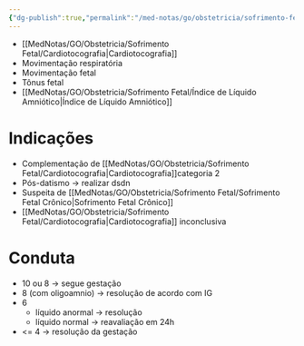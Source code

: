 ```yaml
---
{"dg-publish":true,"permalink":"/med-notas/go/obstetricia/sofrimento-fetal/perfil-biofisico-fetal/","tags":["review"]}
---
```


- [[MedNotas/GO/Obstetricia/Sofrimento Fetal/Cardiotocografia\|Cardiotocografia]]
- Movimentação respiratória
- Movimentação fetal
- Tônus fetal
- [[MedNotas/GO/Obstetricia/Sofrimento Fetal/Índice de Líquido Amniótico\|Índice de Líquido Amniótico]]

# Indicações
- Complementação de [[MedNotas/GO/Obstetricia/Sofrimento Fetal/Cardiotocografia\|Cardiotocografia]]categoria 2
- Pós-datismo -> realizar dsdn
- Suspeita de [[MedNotas/GO/Obstetricia/Sofrimento Fetal/Sofrimento Fetal Crônico\|Sofrimento Fetal Crônico]]
- [[MedNotas/GO/Obstetricia/Sofrimento Fetal/Cardiotocografia\|Cardiotocografia]] inconclusiva

# Conduta
- 10 ou 8 -> segue gestação
- 8 (com oligoamnio) -> resolução de acordo com IG
- 6 
	- líquido anormal -> resolução
	- líquido normal -> reavaliação em 24h
- <= 4 -> resolução da gestação